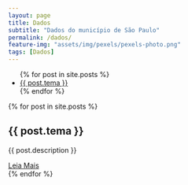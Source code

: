 ```yaml
---
layout: page
title: Dados
subtitle: "Dados do município de São Paulo" 
permalink: /dados/
feature-img: "assets/img/pexels/pexels-photo.png"
tags: [Dados]
---
```


<!-- lista de cards -->
<div class="dados">

 <div class="toc-list">
   <div class="box-list">
    <ul class="toc">
      {% for post in site.posts %}
        <li class="li-toc">
          <a class="test" href="#{{ post.title | slugify }}">{{ post.tema }}</a>
        </li>
      {% endfor %}
    </ul>
   </div>
 </div>
 <!-- cards do post -->
 <div class="container">
   {% for post in site.posts %}
     <div class="box">
       <span></span>
       <div class="cont">
          <div class="linha"></div>
         <h2>{{ post.tema }}</h2>
         <p>{{ post.description }}</p>
         <a class="btn" href="{{ post.permalink }}">Leia Mais</a>
       </div>
     </div>
   {% endfor %}
 </div>
</div>